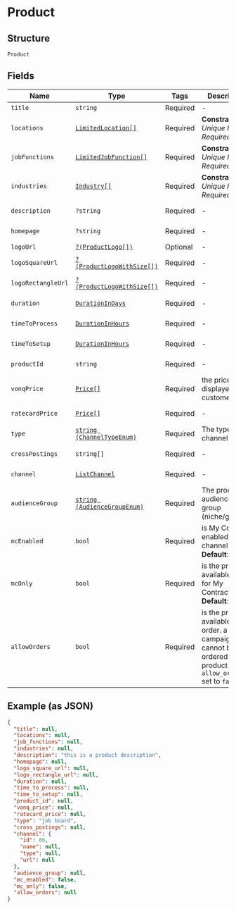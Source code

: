 
# Product

## Structure

`Product`

## Fields

| Name | Type | Tags | Description | Getter | Setter |
|  --- | --- | --- | --- | --- | --- |
| `title` | `string` | Required | - | getTitle(): string | setTitle(string title): void |
| `locations` | [`LimitedLocation[]`](../../doc/models/limited-location.md) | Required | **Constraints**: *Unique Items Required* | getLocations(): array | setLocations(array locations): void |
| `jobFunctions` | [`LimitedJobFunction[]`](../../doc/models/limited-job-function.md) | Required | **Constraints**: *Unique Items Required* | getJobFunctions(): array | setJobFunctions(array jobFunctions): void |
| `industries` | [`Industry[]`](../../doc/models/industry.md) | Required | **Constraints**: *Unique Items Required* | getIndustries(): array | setIndustries(array industries): void |
| `description` | `?string` | Required | - | getDescription(): ?string | setDescription(?string description): void |
| `homepage` | `?string` | Required | - | getHomepage(): ?string | setHomepage(?string homepage): void |
| `logoUrl` | [`?(ProductLogo[])`](../../doc/models/product-logo.md) | Optional | - | getLogoUrl(): ?array | setLogoUrl(?array logoUrl): void |
| `logoSquareUrl` | [`?(ProductLogoWithSize[])`](../../doc/models/product-logo-with-size.md) | Required | - | getLogoSquareUrl(): ?array | setLogoSquareUrl(?array logoSquareUrl): void |
| `logoRectangleUrl` | [`?(ProductLogoWithSize[])`](../../doc/models/product-logo-with-size.md) | Required | - | getLogoRectangleUrl(): ?array | setLogoRectangleUrl(?array logoRectangleUrl): void |
| `duration` | [`DurationInDays`](../../doc/models/duration-in-days.md) | Required | - | getDuration(): DurationInDays | setDuration(DurationInDays duration): void |
| `timeToProcess` | [`DurationInHours`](../../doc/models/duration-in-hours.md) | Required | - | getTimeToProcess(): DurationInHours | setTimeToProcess(DurationInHours timeToProcess): void |
| `timeToSetup` | [`DurationInHours`](../../doc/models/duration-in-hours.md) | Required | - | getTimeToSetup(): DurationInHours | setTimeToSetup(DurationInHours timeToSetup): void |
| `productId` | `string` | Required | - | getProductId(): string | setProductId(string productId): void |
| `vonqPrice` | [`Price[]`](../../doc/models/price.md) | Required | the price to be displayed to customers | getVonqPrice(): array | setVonqPrice(array vonqPrice): void |
| `ratecardPrice` | [`Price[]`](../../doc/models/price.md) | Required | - | getRatecardPrice(): array | setRatecardPrice(array ratecardPrice): void |
| `type` | [`string (ChannelTypeEnum)`](../../doc/models/channel-type-enum.md) | Required | The type of a channel | getType(): string | setType(string type): void |
| `crossPostings` | `string[]` | Required | - | getCrossPostings(): array | setCrossPostings(array crossPostings): void |
| `channel` | [`ListChannel`](../../doc/models/list-channel.md) | Required | - | getChannel(): ListChannel | setChannel(ListChannel channel): void |
| `audienceGroup` | [`string (AudienceGroupEnum)`](../../doc/models/audience-group-enum.md) | Required | The product's audience group (niche/generic) | getAudienceGroup(): string | setAudienceGroup(string audienceGroup): void |
| `mcEnabled` | `bool` | Required | is My Contract enabled for the channel<br>**Default**: `false` | getMcEnabled(): bool | setMcEnabled(bool mcEnabled): void |
| `mcOnly` | `bool` | Required | is the product available only for My Contract order<br>**Default**: `false` | getMcOnly(): bool | setMcOnly(bool mcOnly): void |
| `allowOrders` | `bool` | Required | is the product available for order. a campaign cannot be ordered with a product having `allow_orders` set to `false`. | getAllowOrders(): bool | setAllowOrders(bool allowOrders): void |

## Example (as JSON)

```json
{
  "title": null,
  "locations": null,
  "job_functions": null,
  "industries": null,
  "description": "this is a product description",
  "homepage": null,
  "logo_square_url": null,
  "logo_rectangle_url": null,
  "duration": null,
  "time_to_process": null,
  "time_to_setup": null,
  "product_id": null,
  "vonq_price": null,
  "ratecard_price": null,
  "type": "job board",
  "cross_postings": null,
  "channel": {
    "id": 66,
    "name": null,
    "type": null,
    "url": null
  },
  "audience_group": null,
  "mc_enabled": false,
  "mc_only": false,
  "allow_orders": null
}
```

